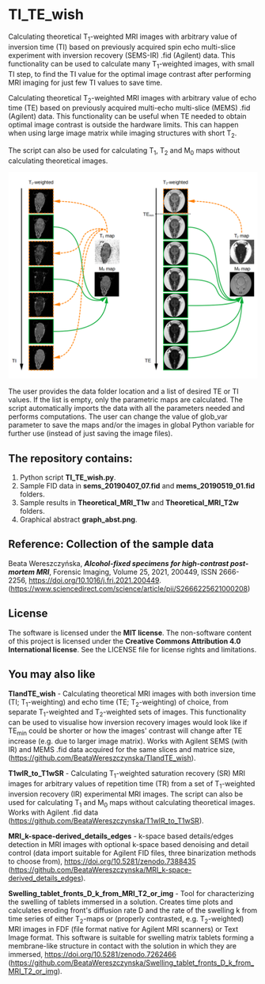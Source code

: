 # TI_TE_wish
Calculating theoretical T<sub>1</sub>-weighted MRI images with arbitrary value of inversion time (TI) based on previously acquired spin echo multi-slice experiment with inversion recovery (SEMS-IR) .fid (Agilent) data. This functionality can be used to calculate many T<sub>1</sub>-weighted images, with small TI step, to find the TI value for the optimal image contrast after performing MRI imaging for just few TI values to save time. 

Calculating theoretical T<sub>2</sub>-weighted MRI images with arbitrary value of echo time (TE) based on previously acquired multi-echo multi-slice (MEMS) .fid (Agilent) data. This functionality can be useful when TE needed to obtain optimal image contrast is outside the hardware limits. This can happen when using large image matrix while imaging structures with short T<sub>2</sub>.

The script can also be used for calculating T<sub>1</sub>, T<sub>2</sub> and M<sub>0</sub> maps without calculating theoretical images.

![Graphical abstract](graph_abst.png)

The user provides the data folder location and a list of desired TE or TI values. If the list is empty, only the parametric maps are calculated. The script automatically imports the data with all the parameters needed and performs computations. The user can change the value of glob_var parameter to save the maps and/or the images in global Python variable for further use (instead of just saving the image files). 


## The repository contains:
1. Python script **TI_TE_wish.py**.
2. Sample FID data in **sems_20190407_07.fid** and **mems_20190519_01.fid** folders.
3. Sample results in **Theoretical_MRI_T1w** and **Theoretical_MRI_T2w** folders.
4. Graphical abstract **graph_abst.png**.


## Reference: Collection of the sample data
Beata Wereszczyńska, ***Alcohol-fixed specimens for high-contrast post-mortem MRI***, Forensic Imaging, Volume 25, 2021, 200449, ISSN 2666-2256, https://doi.org/10.1016/j.fri.2021.200449. (https://www.sciencedirect.com/science/article/pii/S2666225621000208)

## License
The software is licensed under the **MIT license**. The non-software content of this project is licensed under the **Creative Commons Attribution 4.0 International license**. See the LICENSE file for license rights and limitations.

## You may also like

**TIandTE_wish** - Calculating theoretical MRI images with both inversion time (TI; T<sub>1</sub>-weighting) and echo time (TE; T<sub>2</sub>-weighting) of choice, from separate T<sub>1</sub>-weighted and T<sub>2</sub>-weighted sets of images. This functionality can be used to visualise how inversion recovery images would look like if TE<sub>min</sub> could be shorter or how the images' contrast will change after TE increase (e.g. due to larger image matrix). Works with Agilent SEMS (with IR) and MEMS .fid data acquired for the same slices and matrice size, (https://github.com/BeataWereszczynska/TIandTE_wish).

**T1wIR_to_T1wSR** - Calculating T<sub>1</sub>-weighted saturation recovery (SR) MRI images for arbitrary values of repetition time (TR) from a set of T<sub>1</sub>-weighted inversion recovery (IR) experimental MRI images. The script can also be used for calculating T<sub>1</sub> and M<sub>0</sub> maps without calculating theoretical images. Works with Agilent .fid data (https://github.com/BeataWereszczynska/T1wIR_to_T1wSR).

**MRI_k-space-derived_details_edges** - k-space based details/edges detection in MRI images with optional k-space based denoising and detail control
(data import suitable for Agilent FID files, three binarization methods to choose from), https://doi.org/10.5281/zenodo.7388435 (https://github.com/BeataWereszczynska/MRI_k-space-derived_details_edges).

**Swelling_tablet_fronts_D_k_from_MRI_T2_or_img** - Tool for characterizing the swelling of tablets immersed in a solution. Creates time plots and calculates eroding front's diffusion rate D and the rate of the swelling k from time series of either T<sub>2</sub>-maps or (properly contrasted, e.g. T<sub>2</sub>-weighted) MRI images in FDF (file format native for Agilent MRI scanners) or Text Image format. This software is suitable for swelling matrix tablets forming a membrane-like structure in contact with the solution in which they are immersed, https://doi.org/10.5281/zenodo.7262466 (https://github.com/BeataWereszczynska/Swelling_tablet_fronts_D_k_from_MRI_T2_or_img).
